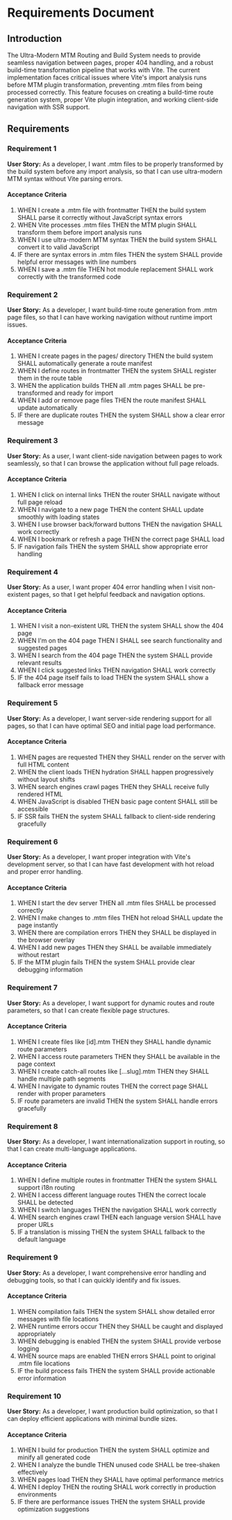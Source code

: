 # Requirements Document

## Introduction

The Ultra-Modern MTM Routing and Build System needs to provide seamless navigation between pages, proper 404 handling, and a robust build-time transformation pipeline that works with Vite. The current implementation faces critical issues where Vite's import analysis runs before MTM plugin transformation, preventing .mtm files from being processed correctly. This feature focuses on creating a build-time route generation system, proper Vite plugin integration, and working client-side navigation with SSR support.

## Requirements

### Requirement 1

**User Story:** As a developer, I want .mtm files to be properly transformed by the build system before any import analysis, so that I can use ultra-modern MTM syntax without Vite parsing errors.

#### Acceptance Criteria

1. WHEN I create a .mtm file with frontmatter THEN the build system SHALL parse it correctly without JavaScript syntax errors
2. WHEN Vite processes .mtm files THEN the MTM plugin SHALL transform them before import analysis runs
3. WHEN I use ultra-modern MTM syntax THEN the build system SHALL convert it to valid JavaScript
4. IF there are syntax errors in .mtm files THEN the system SHALL provide helpful error messages with line numbers
5. WHEN I save a .mtm file THEN hot module replacement SHALL work correctly with the transformed code

### Requirement 2

**User Story:** As a developer, I want build-time route generation from .mtm page files, so that I can have working navigation without runtime import issues.

#### Acceptance Criteria

1. WHEN I create pages in the pages/ directory THEN the build system SHALL automatically generate a route manifest
2. WHEN I define routes in frontmatter THEN the system SHALL register them in the route table
3. WHEN the application builds THEN all .mtm pages SHALL be pre-transformed and ready for import
4. WHEN I add or remove page files THEN the route manifest SHALL update automatically
5. IF there are duplicate routes THEN the system SHALL show a clear error message

### Requirement 3

**User Story:** As a user, I want client-side navigation between pages to work seamlessly, so that I can browse the application without full page reloads.

#### Acceptance Criteria

1. WHEN I click on internal links THEN the router SHALL navigate without full page reload
2. WHEN I navigate to a new page THEN the content SHALL update smoothly with loading states
3. WHEN I use browser back/forward buttons THEN the navigation SHALL work correctly
4. WHEN I bookmark or refresh a page THEN the correct page SHALL load
5. IF navigation fails THEN the system SHALL show appropriate error handling

### Requirement 4

**User Story:** As a user, I want proper 404 error handling when I visit non-existent pages, so that I get helpful feedback and navigation options.

#### Acceptance Criteria

1. WHEN I visit a non-existent URL THEN the system SHALL show the 404 page
2. WHEN I'm on the 404 page THEN I SHALL see search functionality and suggested pages
3. WHEN I search from the 404 page THEN the system SHALL provide relevant results
4. WHEN I click suggested links THEN navigation SHALL work correctly
5. IF the 404 page itself fails to load THEN the system SHALL show a fallback error message

### Requirement 5

**User Story:** As a developer, I want server-side rendering support for all pages, so that I can have optimal SEO and initial page load performance.

#### Acceptance Criteria

1. WHEN pages are requested THEN they SHALL render on the server with full HTML content
2. WHEN the client loads THEN hydration SHALL happen progressively without layout shifts
3. WHEN search engines crawl pages THEN they SHALL receive fully rendered HTML
4. WHEN JavaScript is disabled THEN basic page content SHALL still be accessible
5. IF SSR fails THEN the system SHALL fallback to client-side rendering gracefully

### Requirement 6

**User Story:** As a developer, I want proper integration with Vite's development server, so that I can have fast development with hot reload and proper error handling.

#### Acceptance Criteria

1. WHEN I start the dev server THEN all .mtm files SHALL be processed correctly
2. WHEN I make changes to .mtm files THEN hot reload SHALL update the page instantly
3. WHEN there are compilation errors THEN they SHALL be displayed in the browser overlay
4. WHEN I add new pages THEN they SHALL be available immediately without restart
5. IF the MTM plugin fails THEN the system SHALL provide clear debugging information

### Requirement 7

**User Story:** As a developer, I want support for dynamic routes and route parameters, so that I can create flexible page structures.

#### Acceptance Criteria

1. WHEN I create files like [id].mtm THEN they SHALL handle dynamic route parameters
2. WHEN I access route parameters THEN they SHALL be available in the page context
3. WHEN I create catch-all routes like [...slug].mtm THEN they SHALL handle multiple path segments
4. WHEN I navigate to dynamic routes THEN the correct page SHALL render with proper parameters
5. IF route parameters are invalid THEN the system SHALL handle errors gracefully

### Requirement 8

**User Story:** As a developer, I want internationalization support in routing, so that I can create multi-language applications.

#### Acceptance Criteria

1. WHEN I define multiple routes in frontmatter THEN the system SHALL support i18n routing
2. WHEN I access different language routes THEN the correct locale SHALL be detected
3. WHEN I switch languages THEN the navigation SHALL work correctly
4. WHEN search engines crawl THEN each language version SHALL have proper URLs
5. IF a translation is missing THEN the system SHALL fallback to the default language

### Requirement 9

**User Story:** As a developer, I want comprehensive error handling and debugging tools, so that I can quickly identify and fix issues.

#### Acceptance Criteria

1. WHEN compilation fails THEN the system SHALL show detailed error messages with file locations
2. WHEN runtime errors occur THEN they SHALL be caught and displayed appropriately
3. WHEN debugging is enabled THEN the system SHALL provide verbose logging
4. WHEN source maps are enabled THEN errors SHALL point to original .mtm file locations
5. IF the build process fails THEN the system SHALL provide actionable error information

### Requirement 10

**User Story:** As a developer, I want production build optimization, so that I can deploy efficient applications with minimal bundle sizes.

#### Acceptance Criteria

1. WHEN I build for production THEN the system SHALL optimize and minify all generated code
2. WHEN I analyze the bundle THEN unused code SHALL be tree-shaken effectively
3. WHEN pages load THEN they SHALL have optimal performance metrics
4. WHEN I deploy THEN the routing SHALL work correctly in production environments
5. IF there are performance issues THEN the system SHALL provide optimization suggestions
